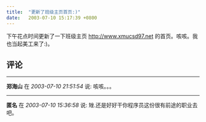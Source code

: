 ```yaml
---
title:  "更新了班级主页首页:)"
date:   2003-07-10 15:17:39 +0800
---
```


下午花点时间更新了一下班级主页 http://www.xmucsd97.net 的首页。咳咳。我也当起美工来了:)。  


## 评论

*****
**郑海山** 在 *2003-07-10 21:51:54* 说: 咳咳。。。

*****
**匿名** 在 *2003-07-10 15:36:58* 说: 矬.还是好好干你程序员这份很有前途的职业去吧。

